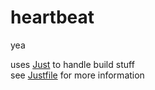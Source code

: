 # heartbeat
yea

uses [Just](https://github.com/casey/just) to handle build stuff  
see [Justfile](justfile) for more information 